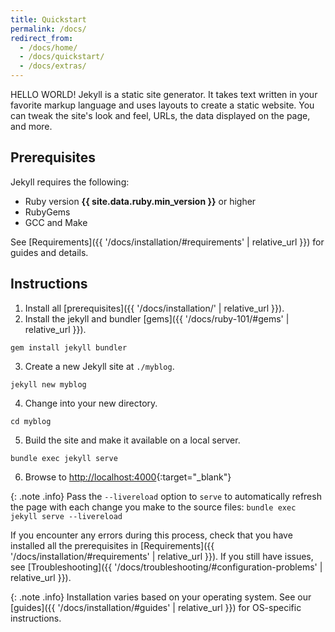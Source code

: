 ```yaml
---
title: Quickstart
permalink: /docs/
redirect_from:
  - /docs/home/
  - /docs/quickstart/
  - /docs/extras/
---
```

HELLO WORLD! Jekyll is a static site generator. It takes text written in your
favorite markup language and uses layouts to create a static website. You can
tweak the site's look and feel, URLs, the data displayed on the page, and more. 

## Prerequisites

Jekyll requires the following:

* Ruby version **{{ site.data.ruby.min_version }}** or higher
* RubyGems
* GCC and Make

See [Requirements]({{ '/docs/installation/#requirements' | relative_url }}) for guides and details.

## Instructions

1. Install all [prerequisites]({{ '/docs/installation/' | relative_url }}).
2. Install the jekyll and bundler [gems]({{ '/docs/ruby-101/#gems' | relative_url }}).
```
gem install jekyll bundler
```
3. Create a new Jekyll site at `./myblog`.
```
jekyll new myblog
```
4. Change into your new directory.
```
cd myblog
```
5. Build the site and make it available on a local server.
```
bundle exec jekyll serve
```
6. Browse to [http://localhost:4000](http://localhost:4000){:target="_blank"}

{: .note .info}
Pass the `--livereload` option to `serve` to automatically refresh the page with each change you make to the source files: `bundle exec jekyll serve --livereload`


If you encounter any errors during this process, check that you have installed all the prerequisites in [Requirements]({{ '/docs/installation/#requirements' | relative_url }}). 
If you still have issues, see [Troubleshooting]({{ '/docs/troubleshooting/#configuration-problems' | relative_url }}).

{: .note .info}
Installation varies based on your operating system. See our [guides]({{ '/docs/installation/#guides' | relative_url }}) for OS-specific instructions.
